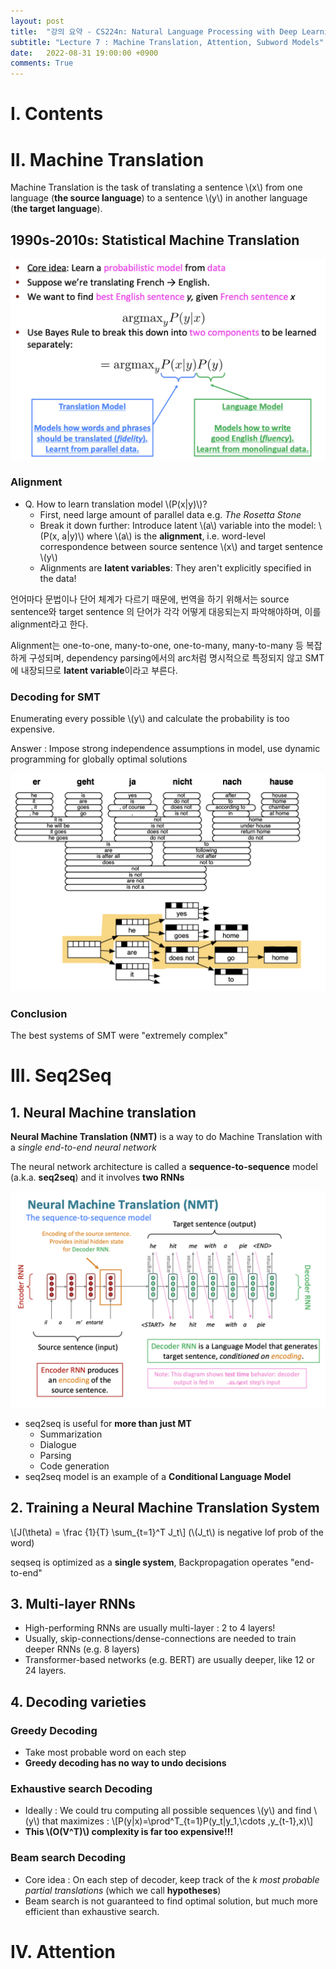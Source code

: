 ```yaml
---
layout: post
title:  "강의 요약 - CS224n: Natural Language Processing with Deep Learning (4)"
subtitle: "Lecture 7 : Machine Translation, Attention, Subword Models"
date:   2022-08-31 19:00:00 +0900
comments: True
---
```



# I. Contents

# II. Machine Translation
Machine Translation is the task of translating a sentence \\(x\\) from one language (**the source language**) to a sentence \\(y\\) in another language (**the target language**).

## 1990s-2010s: Statistical Machine Translation

![](/img/posts/cs224n/15.PNG)

### Alignment

- Q. How to learn translation model \\(P(x|y)\\)?
  - First, need large amount of parallel data e.g. *The Rosetta Stone*
  - Break it down further: Introduce latent \\(a\\) variable into the model: \\(P(x, a|y)\\) where \\(a\\) is the **alignment**, i.e. word-level correspondence between source sentence \\(x\\) and target sentence \\(y\\)
  - Alignments are **latent variables**: They aren't explicitly specified in the data!

언어마다 문법이나 단어 체계가 다르기 때문에, 번역을 하기 위해서는 source sentence와 target sentence 의 단어가 각각 어떻게 대응되는지 파악해야하며, 이를 alignment라고 한다.

Alignment는 one-to-one, many-to-one, one-to-many, many-to-many 등 복잡하게 구성되며, dependency parsing에서의 arc처럼 명시적으로 특정되지 않고 SMT에 내장되므로 **latent variable**이라고 부른다.

### Decoding for SMT

Enumerating every possible \\(y\\) and calculate the probability is too expensive.

Answer : Impose strong independence assumptions in model, use dynamic programming for globally optimal solutions

![](/img/posts/cs224n/16.PNG)

### Conclusion
The best systems of SMT were "extremely complex"


# III. Seq2Seq

## 1. Neural Machine translation
**Neural Machine Translation (NMT)** is a way to do Machine Translation with a *single end-to-end neural network*

The neural network architecture is called a **sequence-to-sequence** model (a.k.a. **seq2seq**) and it involves **two RNNs**

![](/img/posts/cs224n/17.PNG)

- seq2seq is useful for **more than just MT**
  - Summarization
  - Dialogue
  - Parsing
  - Code generation
- seq2seq model is an example of a **Conditional Language Model**

## 2. Training a Neural Machine Translation System

\\[J(\theta) = \frac {1}{T} \sum_{t=1}^T J_t\\]
(\\(J_t\\) is negative lof prob of the word)

seqseq is optimized as a **single system**, Backpropagation operates "end-to-end"

## 3. Multi-layer RNNs
- High-performing RNNs are usually multi-layer : 2 to 4 layers!
- Usually, skip-connections/dense-connections are needed to train deeper RNNs (e.g. 8 layers)
- Transformer-based networks (e.g. BERT) are usually deeper, like 12 or 24 layers.

## 4. Decoding varieties

### Greedy Decoding
- Take most probable word on each step
- **Greedy decoding has no way to undo decisions**

### Exhaustive search Decoding
- Ideally : We could tru computing all possible sequences \\(y\\) and find \\(y\\) that maximizes :
\\[P(y|x)=\prod^T_{t=1}P(y_t|y_1,\cdots ,y_{t-1},x)\\]
- **This \\(O(V^T)\\) complexity is far too expensive!!!**

### Beam search Decoding
- Core idea : On each step of decoder, keep track of the *k most probable partial translations* (which we call **hypotheses**)
- Beam search is not guaranteed to find optimal solution, but much more efficient than exhaustive search.







# IV. Attention

